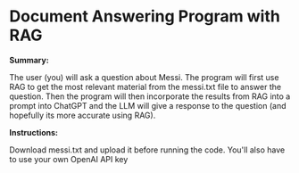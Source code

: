 # Document Answering Program with RAG
<b>Summary:</b>
<p>The user (you) will ask a question about Messi. The program will first use RAG to get the most relevant material from the messi.txt file to answer the question. Then the program will then incorporate the results from RAG into a prompt into ChatGPT and the LLM will give a response to the question (and hopefully its more accurate using RAG).</p>
<b>Instructions:</b>
<p>Download messi.txt and upload it before running the code. You'll also have to use your own OpenAI API key</p>
